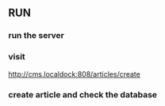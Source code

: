 ## RUN

### run the server

### visit 
http://cms.localdock:808/articles/create

### create article and check the database

